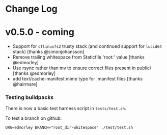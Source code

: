Change Log
==========

v0.5.0 - coming
===============

-	Support for `cflinuxfs2` trusty stack (and continued support for `lucid64` stack) [thanks @simonjohansson]
-	Remove trailing whitespace from Staticfile 'root:' value [thanks @edmorley]
-	Use rsync rather than mv to ensure correct files present in public/ [thanks @edmorley]
-	add text/cache-manifest mime type for .manifest files [thanks @hairmare]

### Testing buildpacks

There is now a basic test harness script in `tests/test.sh`.

To test a branch on github:

```
ORG=edmorley BRANCH="root_dir-whitespace" ./test/test.sh
```
